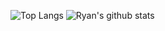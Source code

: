 ![Top Langs](https://github-readme-stats.vercel.app/api/top-langs/?username=maykar&hide_border=true&theme=dark&langs_count=4&bg_color=0D1117) ![Ryan's github stats](https://github-readme-stats.vercel.app/api?username=maykar&hide_border=true&theme=dark&bg_color=0D1117&hide_title=true&hide=issues&show_icons=true&include_all_commits=true&hide_rank=true)
